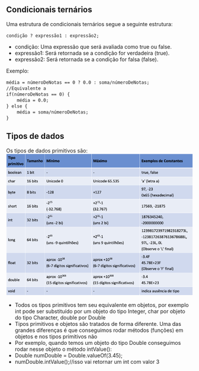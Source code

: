 ## Condicionais ternários
Uma estrutura de condicionais ternários segue a seguinte estrutura:

    condição ? expressão1 : expressão2;

- condição: Uma expressão que será avaliada como true ou false.
- expressão1: Será retornada se a condição for verdadeira (true).
- expressão2: Será retornada se a condição for falsa (false).

Exemplo:

    média = númeroDeNotas == 0 ? 0.0 : soma/númeroDeNotas;
    //Equivalente a 
    if(númeroDeNotas == 0) {
        média = 0.0;
    } else {
        média = soma/númeroDeNotas;
    }

## Tipos de dados
Os tipos de dados primitivos são: 
![img.png](img/img.png)

- Todos os tipos primitivos tem seu equivalente em objetos, por exemplo int pode ser substituído por um objeto do tipo Integer, char por objeto do tipo Character, double por Double
- Tipos primitivos e objetos são tratados de forma diferente. Uma das grandes diferenças é que conseguimos rodar métodos (funções) em objetos e nos tipos primitivos não
- Por exemplo, quando temos um objeto do tipo Double conseguimos rodar nesse objeto o método intValue():
- Double numDouble = Double.valueOf(3.45);
- numDouble.intValue();//isso vai retornar um int com valor 3